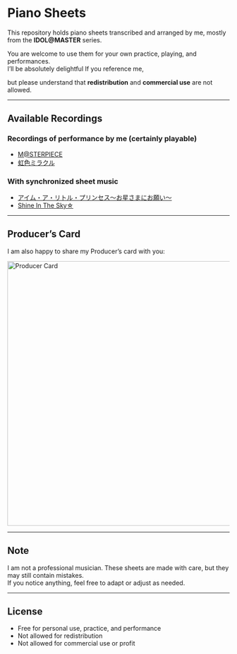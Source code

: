 # Piano Sheets
This repository holds piano sheets transcribed and arranged by me, mostly from the **IDOL@MASTER** series.

You are welcome to use them for your own practice, playing, and performances.  
I’ll be absolutely delightful If you reference me,

but please understand that **redistribution** and **commercial use** are not allowed.

---

## Available Recordings

### Recordings of performance by me (certainly playable)
- [M@STERPIECE](https://www.bilibili.com/BV1zREMzpE8S)  
- [虹色ミラクル](https://www.bilibili.com/video/BV1FGvveLErW/)

### With synchronized sheet music
- [アイム・ア・リトル・プリンセス〜お星さまにお願い〜](https://www.bilibili.com/video/BV1sz4y1z7Ds/)  
- [Shine In The Sky☆](https://www.bilibili.com/video/BV1JM41157do/)

---

## Producer’s Card
I am also happy to share my Producer’s card with you:

<img width="600" alt="Producer Card" src="https://github.com/user-attachments/assets/31ef5d6a-ad0a-4e0a-bc75-52e275ae3b4c" />

---

## Note
I am not a professional musician. These sheets are made with care, but they may still contain mistakes.  
If you notice anything, feel free to adapt or adjust as needed.

---

## License
- Free for personal use, practice, and performance  
- Not allowed for redistribution  
- Not allowed for commercial use or profit

